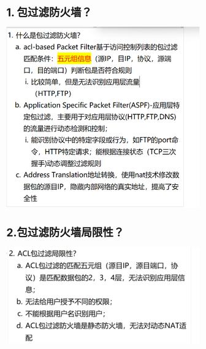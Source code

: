# 1. 包过滤防火墙？

![alt text](images/面试题---包过滤防火墙/image.png)

# 2.包过滤防火墙局限性？

![alt text](images/面试题---包过滤防火墙/image-1.png)

